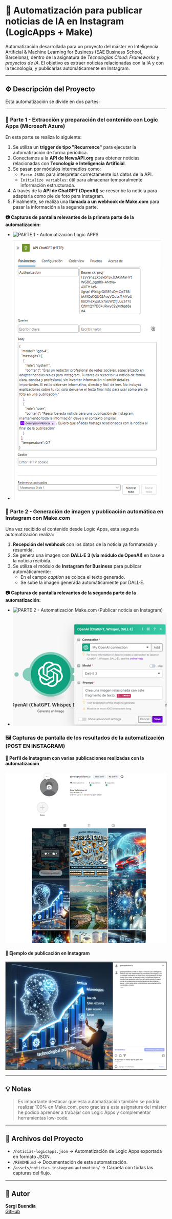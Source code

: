 # 📰 Automatización para publicar noticias de IA en Instagram (LogicApps + Make)

Automatización desarrollada para un proyecto del máster en Inteligencia Artificial & Machine Learning for Business (EAE Business School, Barcelona), dentro de la asignatura de *Tecnologías Cloud: Frameworks y proyectos de IA*. El objetivo es extraer noticias relacionadas con la IA y con la tecnología, y publicarlas automáticamente en Instagram.

---

## ⚙️ Descripción del Proyecto

Esta automatización se divide en dos partes:

---

### 📌 **Parte 1 - Extracción y preparación del contenido con Logic Apps (Microsoft Azure)**

En esta parte se realiza lo siguiente:

1. Se utiliza un **trigger de tipo "Recurrence"** para ejecutar la automatización de forma periódica.
2. Conectamos a la **API de NewsAPI.org** para obtener noticias relacionadas con **Tecnología e Inteligencia Artificial**.
3. Se pasan por módulos intermedios como:
   - `Parse JSON`: para interpretar correctamente los datos de la API.
   - `Initialize variables`: útil para almacenar temporalmente información estructurada.
4. A través de la **API de ChatGPT (OpenAI)** se reescribe la noticia para adaptarla como pie de foto para Instagram.
5. Finalmente, se realiza una **llamada a un webhook de Make.com** para pasar la información a la segunda parte.

**📷 Capturas de pantalla relevantes de la primera parte de la automatización:**
- ![PARTE 1 - Automatización Logic APPS](../assets/noticias-instagram-automation/PARTE%201%20-%20Automatización%20Logic%20APPS.png)
- ![PROMPT API ChatGPT (LogicApps)](../assets/noticias-instagram-automation/PROMPT%20API%20ChatGPT%20(LogicApps).png)

### 🤖 **Parte 2 - Generación de imagen y publicación automática en Instagram con Make.com**
Una vez recibido el contenido desde Logic Apps, esta segunda automatización realiza:

1. **Recepción del webhook** con los datos de la noticia ya formateada y resumida.
2. Se genera una imagen con **DALL·E 3 (vía módulo de OpenAI)** en base a la noticia recibida.
3. Se utiliza el módulo de **Instagram for Business** para publicar automáticamente:
   - En el campo *caption* se coloca el texto generado.
   - Se sube la imagen generada automáticamente por DALL·E.

**📷 Capturas de pantalla relevantes de la segunda parte de la automatización:**
- ![PARTE 2 - Automatización Make.com (Publicar noticia en Instagram)](../assets/noticias-instagram-automation/PARTE%202%20-%20Automatización%20Make.com%20(Publicar%20noticia%20en%20Instagram).png)
- ![PROMPT DALL-E (Generación de imagen para publicación en Instagram)](../assets/noticias-instagram-automation/PROMPT%20DALL-E%20(Generación%20de%20imagen%20para%20publicación%20en%20Instagram).png)

### 🖼️ Capturas de pantalla de los resultados de la automatización (POST EN INSTAGRAM)

#### 📸 Perfil de Instagram con varias publicaciones realizadas con la automatización
![Perfil de Instagram](../assets/noticias-instagram-automation/perfil-instagram.png)

#### 🧾 Ejemplo de publicación en Instagram
![Publicación de ejemplo](../assets/noticias-instagram-automation/post-ejemplo-instagram.png)

---

## 💡 Notas

> Es importante destacar que esta automatización también se podría realizar 100% en Make.com, pero gracias a esta asignatura del máster he podido aprender a trabajar con Logic Apps y complementar herramientas low-code.

---

## 📁 Archivos del Proyecto

- `/noticias-logicapps.json` → Automatización de Logic Apps exportada en formato JSON.
- `/README.md` → Documentación de esta automatización.
- `/assets/noticias-instagram-automation/` → Carpeta con todas las capturas del flujo.

---

## 🔗 Autor

**Sergi Buendía**  
[GitHub](https://github.com/sergibuendia)
